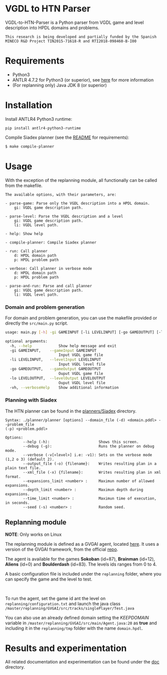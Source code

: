 # VGDL to HTN Parser

VGDL-to-HTN-Parser is a Python parser from VGDL game and level description into HPDL domains and problems.

``` This research is being developed and partially funded by the Spanish MINECO R&D Project TIN2015-71618-R and RTI2018-098460-B-I00 ```

# Requirements
- Python3
- ANTLR 4.7.2 for Python3 (or superior), see [here](https://github.com/antlr/antlr4/blob/master/doc/python-target.md) for more information
- (For replanning only) Java JDK 8 (or superior)

# Installation

Install ANTLR4 Python3 runtime:
```
pip install antlr4-python3-runtime
```


Compile Siadex planner (see the [README](planners/Siadex/README.md) for requirements):
```bash
$ make compile-planner
```

# Usage

With the exception of the replanning module, all functionally can be called from the  makefile.

```
The available options, with their parameters, are:

- parse-game: Parse only the VGDL description into a HPDL domain.
    gi: VGDL game description path.

- parse-level: Parse the VGDL description and a level
    gi: VGDL game description path.
    li: VGDL level path.

- help: Show help

- compile-planner: Compile Siadex planner

- run: Call planner
    d: HPDL domain path
    p: HPDL problem path

- verbose: Call planner in verbose mode
    d: HPDL domain path
    p: HPDL problem path

- parse-and-run: Parse and call planner
    gi: VGDL game description path.
    li: VGDL level path.
```


### Domain and problem generation
For domain and problem generation, you can use the makefile provided or directly the ```src/main.py``` script.

```bash
usage: main.py [-h] -gi GAMEINPUT [-li LEVELINPUT] [-go GAMEOUTPUT] [-lo LEVELOUTPUT] [-vh]

optional arguments:
  -h, --help            Show help message and exit
  -gi GAMEINPUT,    --gameInput GAMEINPUT
                        Input VGDL game file
  -li LEVELINPUT,   --levelInput LEVELINPUT
                        Input VGDL level file
  -go GAMEOUTPUT,   --gameOutput GAMEOUTPUT
                        Ouput VGDL game file
  -lo LEVELOUTPUT,  --levelOutput LEVELOUTPUT
                        Ouput VGDL level file
  -vh, --verboseHelp    Show additional information
```

### Planning with Siadex
The HTN planner can be found in the [planners/Siadex](https://github.com/IgnacioVellido/VGDL-to-HTN-Parser/tree/master/planners/Siadex) directory.

```
Syntax: ./planner/planner [options] --domain_file (-d) <domain.pddl> --problem_file 
(-p) <problem.pddl>

Options:
        --help (-h):                      Shows this screen.
        --debug (-g):                     Runs the planner on debug mode.
        --verbose (-v[<level>] i.e: -v1): Sets on the verbose mode (1,2 o 3) (default 2).
        --output_file (-o) {filename}:    Writes resulting plan in a plain text file.
        --xml_file (-x) {filename}:       Writes resulting plan in xml format.
        --expansions_limit <number> :     Maximun number of allowed expansions.
        --depth_limit <number> :          Maximun depth during expansions.
        --time_limit <number> :           Maximun time of execution, in seconds.
        --seed (-s) <number> :            Random seed.

```

## Replanning module
__NOTE__: Only works on Linux

The replanning module is defined as a GVGAI agent, located [here](https://github.com/IgnacioVellido/VGDL-to-HTN-Parser/blob/master/replanning/GVGAI/src/main/Agent.java).
It uses a version of the GVGAI framework, from the official [repo](https://github.com/GAIGResearch/GVGAI).

The agent is available for the games __Sokoban__ (id=87), __Brainman__ (id=12), __Aliens__ (id=0) and __Boulderdash__ (id=83). The levels ids ranges from 0 to 4.

A basic configuration file is included under the ```replanning``` folder, where you can specify the game and the level to test.

&nbsp;

To run the agent, set the game id ant the level on ```replanning/configuration.txt``` and launch the java class ```/master/replanning/GVGAI/src/tracks/singlePlayer/Test.java```

You can also use an already defined domain setting the _KEEPDOMAIN_ variable in ```/master/replanning/GVGAI/src/main/Agent.java:20``` as __true__ and including it in the ```replanning/tmp``` folder with the name ```domain.hpdl```.

# Results and experimentation

All related documentation and experimentation can be found under the [doc](https://github.com/IgnacioVellido/VGDL-to-HTN-Parser/tree/master/doc) directory.
